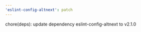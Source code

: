 ```yaml
---
'eslint-config-altnext': patch
---
```


chore(deps): update dependency eslint-config-altnext to v2.1.0

